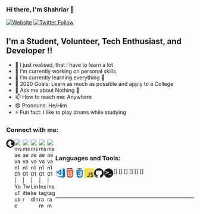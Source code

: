 ### Hi there, I'm Shahriar 👋

[![Website](https://img.shields.io/website?label=msaevan.com&style=for-the-badge&url=https%3A%2F%2Fmsaevan.com)](https://msaevan.com)
[![Twitter Follow](https://img.shields.io/twitter/follow/msaevan101?color=1DA1F2&logo=twitter&style=for-the-badge)](https://twitter.com/intent/follow?original_referer=https%3A%2F%2Fgithub.com%2Fmsaevan101&screen_name=msaevan101)

## I'm a Student, Volunteer, Tech Enthusiast, and Developer !!

- 🔭 I just realised, that I have to learn a lot
- 🔭 I’m currently working on personal skills
- 🌱 I’m currently learning everything 🤣
- 🥅 2020 Goals: Learn as much as possible and apply to a College
- 💬 Ask me about Nothing 🤣
- 📫 How to reach me: Anywhere
- 😄 Pronouns: He/Him
- ⚡ Fun fact: I like to play drums while studying


### Connect with me:

[<img align="left" alt="msaevan.com" width="22px" src="https://raw.githubusercontent.com/iconic/open-iconic/master/svg/globe.svg" />][website]
[<img align="left" alt="msaevan101 | YouTube" width="22px" src="https://cdn.jsdelivr.net/npm/simple-icons@v3/icons/youtube.svg" />][youtube]
[<img align="left" alt="msaevan101 | Twitter" width="22px" src="https://cdn.jsdelivr.net/npm/simple-icons@v3/icons/twitter.svg" />][twitter]
[<img align="left" alt="msaevan101 | LinkedIn" width="22px" src="https://cdn.jsdelivr.net/npm/simple-icons@v3/icons/linkedin.svg" />][linkedin]
[<img align="left" alt="msaevan101 | Instagram" width="22px" src="https://cdn.jsdelivr.net/npm/simple-icons@v3/icons/instagram.svg" />][instagram]
[<img align="left" alt="msaevan101 | Instagram" width="22px" src="https://cdn.jsdelivr.net/npm/simple-icons@3.13.0/icons/whatsapp.svg" />][Whatsapp]

<br />

### Languages and Tools:

[<img align="left" alt="Visual Studio Code" width="26px" src="https://raw.githubusercontent.com/github/explore/80688e429a7d4ef2fca1e82350fe8e3517d3494d/topics/visual-studio-code/visual-studio-code.png" />]
[<img align="left" alt="HTML5" width="26px" src="https://raw.githubusercontent.com/github/explore/80688e429a7d4ef2fca1e82350fe8e3517d3494d/topics/html/html.png" />]
[<img align="left" alt="CSS3" width="26px" src="https://raw.githubusercontent.com/github/explore/80688e429a7d4ef2fca1e82350fe8e3517d3494d/topics/css/css.png" />]
[<img align="left" alt="JavaScript" width="26px" src="https://raw.githubusercontent.com/github/explore/80688e429a7d4ef2fca1e82350fe8e3517d3494d/topics/javascript/javascript.png" />]
[<img align="left" alt="GitHub" width="26px" src="https://raw.githubusercontent.com/github/explore/78df643247d429f6cc873026c0622819ad797942/topics/github/github.png" />]
[<img align="left" alt="Terminal" width="26px" src="https://raw.githubusercontent.com/github/explore/80688e429a7d4ef2fca1e82350fe8e3517d3494d/topics/terminal/terminal.png" />]

<br />
<br />

---
[website]: https://msaevan.com
[twitter]: https://twitter.com/msaevan101
[youtube]: https://youtube.com/codeSTACKr
[instagram]: https://instagram.com/msaevan101
[linkedin]: https://linkedin.com/in/msaevan101
[Whatsapp]: https://wa.me/01533784413
